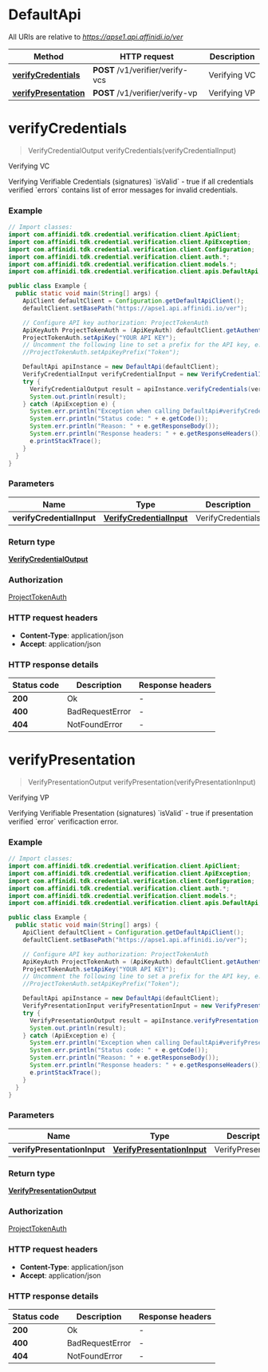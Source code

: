 # DefaultApi

All URIs are relative to *https://apse1.api.affinidi.io/ver*

| Method                                                     | HTTP request                     | Description  |
| ---------------------------------------------------------- | -------------------------------- | ------------ |
| [**verifyCredentials**](DefaultApi.md#verifyCredentials)   | **POST** /v1/verifier/verify-vcs | Verifying VC |
| [**verifyPresentation**](DefaultApi.md#verifyPresentation) | **POST** /v1/verifier/verify-vp  | Verifying VP |

<a id="verifyCredentials"></a>

# **verifyCredentials**

> VerifyCredentialOutput verifyCredentials(verifyCredentialInput)

Verifying VC

Verifying Verifiable Credentials (signatures) &#x60;isValid&#x60; - true if all credentials verified &#x60;errors&#x60; contains list of error messages for invalid credentials.

### Example

```java
// Import classes:
import com.affinidi.tdk.credential.verification.client.ApiClient;
import com.affinidi.tdk.credential.verification.client.ApiException;
import com.affinidi.tdk.credential.verification.client.Configuration;
import com.affinidi.tdk.credential.verification.client.auth.*;
import com.affinidi.tdk.credential.verification.client.models.*;
import com.affinidi.tdk.credential.verification.client.apis.DefaultApi;

public class Example {
  public static void main(String[] args) {
    ApiClient defaultClient = Configuration.getDefaultApiClient();
    defaultClient.setBasePath("https://apse1.api.affinidi.io/ver");

    // Configure API key authorization: ProjectTokenAuth
    ApiKeyAuth ProjectTokenAuth = (ApiKeyAuth) defaultClient.getAuthentication("ProjectTokenAuth");
    ProjectTokenAuth.setApiKey("YOUR API KEY");
    // Uncomment the following line to set a prefix for the API key, e.g. "Token" (defaults to null)
    //ProjectTokenAuth.setApiKeyPrefix("Token");

    DefaultApi apiInstance = new DefaultApi(defaultClient);
    VerifyCredentialInput verifyCredentialInput = new VerifyCredentialInput(); // VerifyCredentialInput | VerifyCredentials
    try {
      VerifyCredentialOutput result = apiInstance.verifyCredentials(verifyCredentialInput);
      System.out.println(result);
    } catch (ApiException e) {
      System.err.println("Exception when calling DefaultApi#verifyCredentials");
      System.err.println("Status code: " + e.getCode());
      System.err.println("Reason: " + e.getResponseBody());
      System.err.println("Response headers: " + e.getResponseHeaders());
      e.printStackTrace();
    }
  }
}
```

### Parameters

| Name                      | Type                                                  | Description       | Notes |
| ------------------------- | ----------------------------------------------------- | ----------------- | ----- |
| **verifyCredentialInput** | [**VerifyCredentialInput**](VerifyCredentialInput.md) | VerifyCredentials |       |

### Return type

[**VerifyCredentialOutput**](VerifyCredentialOutput.md)

### Authorization

[ProjectTokenAuth](../README.md#ProjectTokenAuth)

### HTTP request headers

- **Content-Type**: application/json
- **Accept**: application/json

### HTTP response details

| Status code | Description     | Response headers |
| ----------- | --------------- | ---------------- |
| **200**     | Ok              | -                |
| **400**     | BadRequestError | -                |
| **404**     | NotFoundError   | -                |

<a id="verifyPresentation"></a>

# **verifyPresentation**

> VerifyPresentationOutput verifyPresentation(verifyPresentationInput)

Verifying VP

Verifying Verifiable Presentation (signatures) &#x60;isValid&#x60; - true if presentation verified &#x60;error&#x60; verificaction error.

### Example

```java
// Import classes:
import com.affinidi.tdk.credential.verification.client.ApiClient;
import com.affinidi.tdk.credential.verification.client.ApiException;
import com.affinidi.tdk.credential.verification.client.Configuration;
import com.affinidi.tdk.credential.verification.client.auth.*;
import com.affinidi.tdk.credential.verification.client.models.*;
import com.affinidi.tdk.credential.verification.client.apis.DefaultApi;

public class Example {
  public static void main(String[] args) {
    ApiClient defaultClient = Configuration.getDefaultApiClient();
    defaultClient.setBasePath("https://apse1.api.affinidi.io/ver");

    // Configure API key authorization: ProjectTokenAuth
    ApiKeyAuth ProjectTokenAuth = (ApiKeyAuth) defaultClient.getAuthentication("ProjectTokenAuth");
    ProjectTokenAuth.setApiKey("YOUR API KEY");
    // Uncomment the following line to set a prefix for the API key, e.g. "Token" (defaults to null)
    //ProjectTokenAuth.setApiKeyPrefix("Token");

    DefaultApi apiInstance = new DefaultApi(defaultClient);
    VerifyPresentationInput verifyPresentationInput = new VerifyPresentationInput(); // VerifyPresentationInput | VerifyPresentation
    try {
      VerifyPresentationOutput result = apiInstance.verifyPresentation(verifyPresentationInput);
      System.out.println(result);
    } catch (ApiException e) {
      System.err.println("Exception when calling DefaultApi#verifyPresentation");
      System.err.println("Status code: " + e.getCode());
      System.err.println("Reason: " + e.getResponseBody());
      System.err.println("Response headers: " + e.getResponseHeaders());
      e.printStackTrace();
    }
  }
}
```

### Parameters

| Name                        | Type                                                      | Description        | Notes |
| --------------------------- | --------------------------------------------------------- | ------------------ | ----- |
| **verifyPresentationInput** | [**VerifyPresentationInput**](VerifyPresentationInput.md) | VerifyPresentation |       |

### Return type

[**VerifyPresentationOutput**](VerifyPresentationOutput.md)

### Authorization

[ProjectTokenAuth](../README.md#ProjectTokenAuth)

### HTTP request headers

- **Content-Type**: application/json
- **Accept**: application/json

### HTTP response details

| Status code | Description     | Response headers |
| ----------- | --------------- | ---------------- |
| **200**     | Ok              | -                |
| **400**     | BadRequestError | -                |
| **404**     | NotFoundError   | -                |
